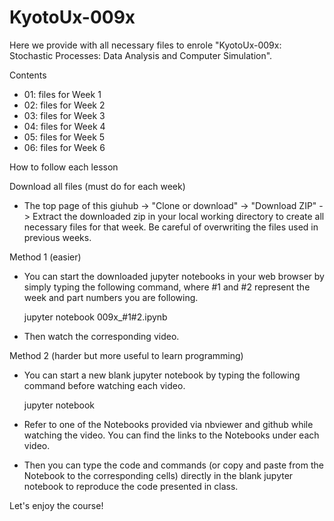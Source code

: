# KyotoUx-009x

Here we provide with all necessary files to enrole "KyotoUx-009x: Stochastic Processes: Data Analysis and Computer Simulation".

Contents
- 01: files for Week 1
- 02: files for Week 2
- 03: files for Week 3
- 04: files for Week 4
- 05: files for Week 5
- 06: files for Week 6

How to follow each lesson

Download all files (must do for each week) 
- The top page of this giuhub -> "Clone or download" -> "Download ZIP" -> Extract the downloaded zip in your local working directory to create all necessary files for that week. Be careful of overwriting the files used in previous weeks.

Method 1 (easier)
- You can start the downloaded jupyter notebooks in your web browser by simply typing the following command, where #1 and #2 represent the week and part numbers you are following.

    jupyter notebook 009x_#1#2.ipynb

- Then watch the corresponding video.

Method 2 (harder but more useful to learn programming)
- You can start a new blank jupyter notebook by typing the following command before watching each video.
  
    jupyter notebook

- Refer to one of the Notebooks provided via nbviewer and github while watching the video. You can find the links to the Notebooks under each video.
- Then you can type the code and commands (or copy and paste from the Notebook to the corresponding cells) directly in the blank jupyter notebook to reproduce the code presented in class.
  
Let's enjoy the course!
  
